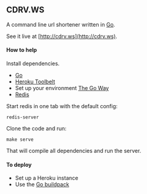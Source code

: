 CDRV.WS
-------

A command line url shortener written in [Go](http://golang.org/).

See it live at [http://cdrv.ws](http://cdrv.ws).

#### How to help

Install dependencies.

- [Go](http://golang.org/doc/install)
- [Heroku Toolbelt](https://toolbelt.heroku.com/)
- Set up your environment [The Go Way](http://golang.org/doc/code.html)
- [Redis](http://redis.io/download)

Start redis in one tab with the default config:

    redis-server

Clone the code and run:

    make serve

That will compile all dependencies and run the server.

#### To deploy

 - Set up a Heroku instance
 - Use the [Go buildpack](https://gist.github.com/299535bbf56bf3016cba)
